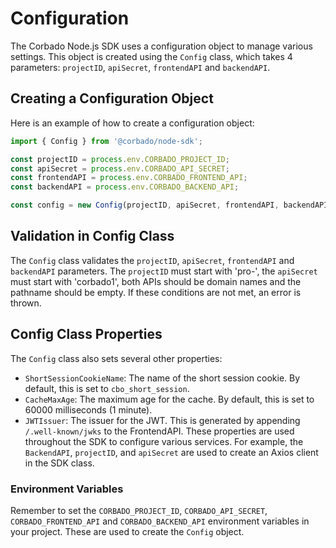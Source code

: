 # Configuration

The Corbado Node.js SDK uses a configuration object to manage various settings. This object is created using the `Config` class, which takes 4 parameters: `projectID`, `apiSecret`, `frontendAPI` and `backendAPI`.

## Creating a Configuration Object

Here is an example of how to create a configuration object:

```javascript
import { Config } from '@corbado/node-sdk';

const projectID = process.env.CORBADO_PROJECT_ID;
const apiSecret = process.env.CORBADO_API_SECRET;
const frontendAPI = process.env.CORBADO_FRONTEND_API;
const backendAPI = process.env.CORBADO_BACKEND_API;

const config = new Config(projectID, apiSecret, frontendAPI, backendAPI);
```

## Validation in Config Class

The `Config` class validates the `projectID`, `apiSecret`, `frontendAPI` and `backendAPI` parameters. The `projectID` must start with 'pro-', the `apiSecret` must start with 'corbado1', both APIs should be domain names and the pathname should be empty. If these conditions are not met, an error is thrown.

## Config Class Properties

The `Config` class also sets several other properties:

- `ShortSessionCookieName`: The name of the short session cookie. By default, this is set to `cbo_short_session`.
- `CacheMaxAge`: The maximum age for the cache. By default, this is set to 60000 milliseconds (1 minute).
- `JWTIssuer`: The issuer for the JWT. This is generated by appending `/.well-known/jwks` to the FrontendAPI.
  These properties are used throughout the SDK to configure various services. For example, the `BackendAPI`, `projectID`, and `apiSecret` are used to create an Axios client in the SDK class.

### Environment Variables

Remember to set the `CORBADO_PROJECT_ID`, `CORBADO_API_SECRET`, `CORBADO_FRONTEND_API` and `CORBADO_BACKEND_API` environment variables in your project. These are used to create the `Config` object.
